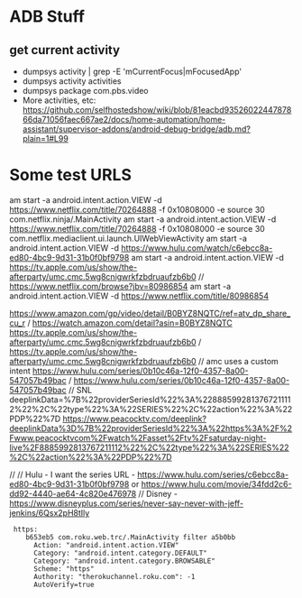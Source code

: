 # ADB Stuff
## get current activity
- dumpsys activity | grep -E 'mCurrentFocus|mFocusedApp'
- dumpsys activity activities
- dumpsys package com.pbs.video 
- More activities, etc:
  https://github.com/selfhostedshow/wiki/blob/81eacbd9352602244787866da71056faec667ae2/docs/home-automation/home-assistant/supervisor-addons/android-debug-bridge/adb.md?plain=1#L99

# Some test URLS
  am start -a android.intent.action.VIEW -d https://www.netflix.com/title/70264888 -f 0x10808000 -e source 30 com.netflix.ninja/.MainActivity
  am start -a android.intent.action.VIEW -d https://www.netflix.com/title/70264888 -f 0x10808000 -e source 30 com.netflix.mediaclient.ui.launch.UIWebViewActivity
  am start -a android.intent.action.VIEW -d https://www.hulu.com/watch/c6ebcc8a-ed80-4bc9-9d31-31b0f0bf9798
  am start -a android.intent.action.VIEW -d https://tv.apple.com/us/show/the-afterparty/umc.cmc.5wg8cnigwrkfzbdruaufzb6b0
  // https://www.netflix.com/browse?jbv=80986854
  am start -a android.intent.action.VIEW -d https://www.netflix.com/title/80986854

https://www.amazon.com/gp/video/detail/B0BYZ8NQTC/ref=atv_dp_share_cu_r / https://watch.amazon.com/detail?asin=B0BYZ8NQTC
https://tv.apple.com/us/show/the-afterparty/umc.cmc.5wg8cnigwrkfzbdruaufzb6b0 / https://tv.apple.com/us/show/the-afterparty/umc.cmc.5wg8cnigwrkfzbdruaufzb6b0
// amc uses a custom intent
https://www.hulu.com/series/0b10c46a-12f0-4357-8a00-547057b49bac / https://www.hulu.com/series/0b10c46a-12f0-4357-8a00-547057b49bac
// SNL
deeplinkData=%7B%22providerSeriesId%22%3A%228885992813767211112%22%2C%22type%22%3A%22SERIES%22%2C%22action%22%3A%22PDP%22%7D
https://www.peacocktv.com/deeplink?deeplinkData%3D%7B%22providerSeriesId%22%3A%22https%3A%2F%2Fwww.peacocktvcom%2Fwatch%2Fasset%2Ftv%2Fsaturday-night-live%2F8885992813767211112%22%2C%22type%22%3A%22SERIES%22%2C%22action%22%3A%22PDP%22%7D

  //
  // Hulu - I want the series URL - https://www.hulu.com/series/c6ebcc8a-ed80-4bc9-9d31-31b0f0bf9798 or https://www.hulu.com/movie/34fdd2c6-dd92-4440-ae64-4c820e476978
  // Disney - https://www.disneyplus.com/series/never-say-never-with-jeff-jenkins/6Qsx2pH8tIly

     https:
        b653eb5 com.roku.web.trc/.MainActivity filter a5b0bb
          Action: "android.intent.action.VIEW"
          Category: "android.intent.category.DEFAULT"
          Category: "android.intent.category.BROWSABLE"
          Scheme: "https"
          Authority: "therokuchannel.roku.com": -1
          AutoVerify=true